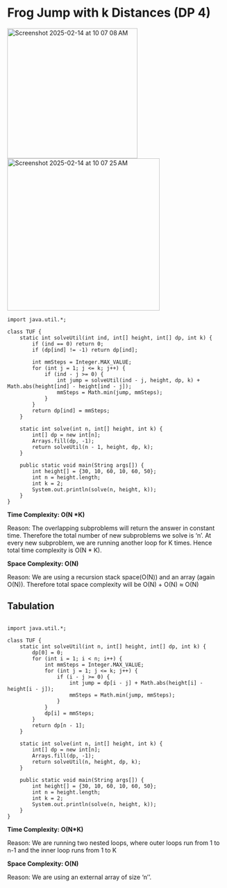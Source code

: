# Frog Jump with k Distances (DP 4)


<img width="300" alt="Screenshot 2025-02-14 at 10 07 08 AM" src="https://github.com/user-attachments/assets/d5c7d73f-b435-4467-87cc-a17f4d8953f1" />



<img width="351" alt="Screenshot 2025-02-14 at 10 07 25 AM" src="https://github.com/user-attachments/assets/6abf16f2-d75a-4986-8bad-d861a2c00d84" />


```
import java.util.*;

class TUF {
    static int solveUtil(int ind, int[] height, int[] dp, int k) {
        if (ind == 0) return 0;
        if (dp[ind] != -1) return dp[ind];

        int mmSteps = Integer.MAX_VALUE;
        for (int j = 1; j <= k; j++) {
            if (ind - j >= 0) {
                int jump = solveUtil(ind - j, height, dp, k) + Math.abs(height[ind] - height[ind - j]);
                mmSteps = Math.min(jump, mmSteps);
            }
        }
        return dp[ind] = mmSteps;
    }

    static int solve(int n, int[] height, int k) {
        int[] dp = new int[n];
        Arrays.fill(dp, -1);
        return solveUtil(n - 1, height, dp, k);
    }

    public static void main(String args[]) {
        int height[] = {30, 10, 60, 10, 60, 50};
        int n = height.length;
        int k = 2;
        System.out.println(solve(n, height, k));
    }
}
```
**Time Complexity: O(N \*K)**

Reason: The overlapping subproblems will return the answer in constant time. Therefore the total number of new subproblems we solve is ‘n’. At every new subproblem, we are running another loop for K times. Hence total time complexity is O(N \* K).

**Space Complexity: O(N)**

Reason: We are using a recursion stack space(O(N)) and an array (again O(N)). Therefore total space complexity will be O(N) + O(N) ≈ O(N)





## Tabulation
```

import java.util.*;

class TUF {
    static int solveUtil(int n, int[] height, int[] dp, int k) {
        dp[0] = 0;
        for (int i = 1; i < n; i++) {
            int mmSteps = Integer.MAX_VALUE;
            for (int j = 1; j <= k; j++) {
                if (i - j >= 0) {
                    int jump = dp[i - j] + Math.abs(height[i] - height[i - j]);
                    mmSteps = Math.min(jump, mmSteps);
                }
            }
            dp[i] = mmSteps;
        }
        return dp[n - 1];
    }

    static int solve(int n, int[] height, int k) {
        int[] dp = new int[n];
        Arrays.fill(dp, -1);
        return solveUtil(n, height, dp, k);
    }

    public static void main(String args[]) {
        int height[] = {30, 10, 60, 10, 60, 50};
        int n = height.length;
        int k = 2;
        System.out.println(solve(n, height, k));
    }
}
```
**Time Complexity: O(N\*K)**

Reason: We are running two nested loops, where outer loops run from 1 to n-1 and the inner loop runs from 1 to K

**Space Complexity: O(N)**

Reason: We are using an external array of size ‘n’’.
